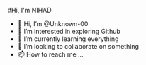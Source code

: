 #Hi, I'm NIHAD

- 👋 Hi, I’m @Unknown-00
- 👀 I’m interested in exploring Github
- 🌱 I’m currently learning everything
- 💞️ I’m looking to collaborate on something
- 📫 How to reach me ...

<!---
Unknown-00/Unknown-00 is a ✨ special ✨ repository because its `README.md` (this file) appears on your GitHub profile.
You can click the Preview link to take a look at your changes.
--->
